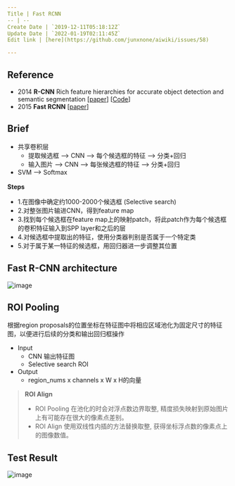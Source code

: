 ```yaml
---
Title | Fast RCNN
-- | --
Create Date | `2019-12-11T05:18:12Z`
Update Date | `2022-01-19T02:11:45Z`
Edit link | [here](https://github.com/junxnone/aiwiki/issues/58)

---
```

## Reference
- 2014 **R-CNN** Rich feature hierarchies for accurate object detection and semantic segmentation [[paper](https://arxiv.org/pdf/1311.2524.pdf)] [[Code](https://github.com/rbgirshick/rcnn)]
- 2015 **Fast RCNN** [[paper](https://arxiv.org/pdf/1504.08083.pdf)]


## Brief
- 共享卷积层
  - 提取候选框 --> CNN --> 每个候选框的特征 --> 分类+回归
  - 输入图片 --> CNN --> 每张候选框的特征 --> 分类+回归
- SVM --> Softmax

**Steps**
　　

- 1.在图像中确定约1000-2000个候选框 (Selective search)
- 2.对整张图片输进CNN，得到feature map
- 3.找到每个候选框在feature map上的映射patch，将此patch作为每个候选框的卷积特征输入到SPP layer和之后的层
- 4.对候选框中提取出的特征，使用分类器判别是否属于一个特定类 
- 5.对于属于某一特征的候选框，用回归器进一步调整其位置

## Fast R-CNN architecture
![image](https://user-images.githubusercontent.com/2216970/72903742-c2a97500-3d68-11ea-95a9-6c12f668c4e9.png)

## ROI Pooling
根据region proposals的位置坐标在特征图中将相应区域池化为固定尺寸的特征图，以便进行后续的分类和输出回归框操作
- Input
  - CNN 输出特征图
  - Selective search ROI
- Output
  - region_nums x channels x W x H的向量

> **ROI Align**
> - ROI Pooling 在池化的时会对浮点数边界取整,  精度损失映射到原始图片上有可能存在很大的像素点差别。
> - ROI Align 使用双线性内插的方法替换取整, 获得坐标浮点数的像素点上的图像数值。

## Test Result

![image](https://user-images.githubusercontent.com/2216970/72904080-4a8f7f00-3d69-11ea-9f10-bc9dcc566cac.png)

